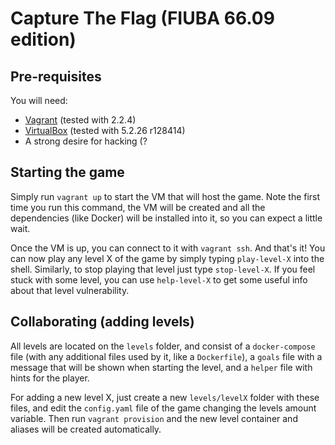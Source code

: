 # Capture The Flag (FIUBA 66.09 edition)

## Pre-requisites

You will need:
- [Vagrant](https://www.vagrantup.com/downloads.html) (tested with 2.2.4)
- [VirtualBox](https://www.virtualbox.org/wiki/Downloads) (tested with 5.2.26 r128414)
- A strong desire for hacking (?

## Starting the game

Simply run `vagrant up` to start the VM that will host the game. Note the first time you run this command, the VM will be created and all the dependencies (like Docker) will be installed into it, so you can expect a little wait.

Once the VM is up, you can connect to it with `vagrant ssh`. And that's it! You can now play any level X of the game by simply typing `play-level-X` into the shell. Similarly, to stop playing that level just type `stop-level-X`. If you feel stuck with some level, you can use `help-level-X` to get some useful info about that level vulnerability.

## Collaborating (adding levels)

All levels are located on the `levels` folder, and consist of a `docker-compose` file (with any additional files used by it, like a `Dockerfile`), a `goals` file with a message that will be shown when starting the level, and a `helper` file with hints for the player. 

For adding a new level X, just create a new `levels/levelX` folder with these files, and edit the `config.yaml` file of the game changing the levels amount variable. Then run `vagrant provision` and the new level container and aliases will be created automatically.
